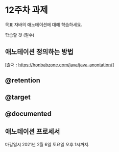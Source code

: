 12주차 과제
==

목표
자바의 애노테이션에 대해 학습하세요.

학습할 것 (필수)
## 애노테이션 정의하는 방법

[출처 : https://honbabzone.com/java/java-anontation/]
## @retention
## @target
## @documented
## 애노테이션 프로세서

마감일시
2021년 2월 6일 토요일 오후 1시까지.